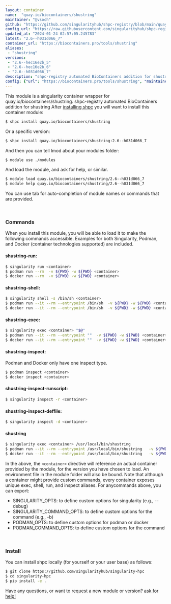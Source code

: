 ```yaml
---
layout: container
name:  "quay.io/biocontainers/shustring"
maintainer: "@vsoch"
github: "https://github.com/singularityhub/shpc-registry/blob/main/quay.io/biocontainers/shustring/container.yaml"
config_url: "https://raw.githubusercontent.com/singularityhub/shpc-registry/main/quay.io/biocontainers/shustring/container.yaml"
updated_at: "2024-01-24 02:57:05.245783"
latest: "2.6--h031d066_7"
container_url: "https://biocontainers.pro/tools/shustring"
aliases:
 - "shustring"
versions:
 - "2.6--hec16e2b_5"
 - "2.6--hec16e2b_6"
 - "2.6--h031d066_7"
description: "shpc-registry automated BioContainers addition for shustring"
config: {"url": "https://biocontainers.pro/tools/shustring", "maintainer": "@vsoch", "description": "shpc-registry automated BioContainers addition for shustring", "latest": {"2.6--h031d066_7": "sha256:691800dbb1d7d3f5f24f6798cc0518725ba847a268719ce0373912ea70e82ed3"}, "tags": {"2.6--hec16e2b_5": "sha256:e7ac14742b0c999542c858d465f40174b88de495888160ba9181e5feae92503a", "2.6--hec16e2b_6": "sha256:65c8036455f97c684fd7c8d6414f5c204340b1ff1ee471ef386cd3b19cd7c210", "2.6--h031d066_7": "sha256:691800dbb1d7d3f5f24f6798cc0518725ba847a268719ce0373912ea70e82ed3"}, "docker": "quay.io/biocontainers/shustring", "aliases": {"shustring": "/usr/local/bin/shustring"}}
---
```


This module is a singularity container wrapper for quay.io/biocontainers/shustring.
shpc-registry automated BioContainers addition for shustring
After [installing shpc](#install) you will want to install this container module:


```bash
$ shpc install quay.io/biocontainers/shustring
```

Or a specific version:

```bash
$ shpc install quay.io/biocontainers/shustring:2.6--h031d066_7
```

And then you can tell lmod about your modules folder:

```bash
$ module use ./modules
```

And load the module, and ask for help, or similar.

```bash
$ module load quay.io/biocontainers/shustring/2.6--h031d066_7
$ module help quay.io/biocontainers/shustring/2.6--h031d066_7
```

You can use tab for auto-completion of module names or commands that are provided.

<br>

### Commands

When you install this module, you will be able to load it to make the following commands accessible.
Examples for both Singularity, Podman, and Docker (container technologies supported) are included.

#### shustring-run:

```bash
$ singularity run <container>
$ podman run --rm  -v ${PWD} -w ${PWD} <container>
$ docker run --rm  -v ${PWD} -w ${PWD} <container>
```

#### shustring-shell:

```bash
$ singularity shell -s /bin/sh <container>
$ podman run --it --rm --entrypoint /bin/sh  -v ${PWD} -w ${PWD} <container>
$ docker run --it --rm --entrypoint /bin/sh  -v ${PWD} -w ${PWD} <container>
```

#### shustring-exec:

```bash
$ singularity exec <container> "$@"
$ podman run --it --rm --entrypoint ""  -v ${PWD} -w ${PWD} <container> "$@"
$ docker run --it --rm --entrypoint ""  -v ${PWD} -w ${PWD} <container> "$@"
```

#### shustring-inspect:

Podman and Docker only have one inspect type.

```bash
$ podman inspect <container>
$ docker inspect <container>
```

#### shustring-inspect-runscript:

```bash
$ singularity inspect -r <container>
```

#### shustring-inspect-deffile:

```bash
$ singularity inspect -d <container>
```


#### shustring

```bash
$ singularity exec <container> /usr/local/bin/shustring
$ podman run --it --rm --entrypoint /usr/local/bin/shustring   -v ${PWD} -w ${PWD} <container> -c " $@"
$ docker run --it --rm --entrypoint /usr/local/bin/shustring   -v ${PWD} -w ${PWD} <container> -c " $@"
```



In the above, the `<container>` directive will reference an actual container provided
by the module, for the version you have chosen to load. An environment file in the
module folder will also be bound. Note that although a container
might provide custom commands, every container exposes unique exec, shell, run, and
inspect aliases. For anycommands above, you can export:

 - SINGULARITY_OPTS: to define custom options for singularity (e.g., --debug)
 - SINGULARITY_COMMAND_OPTS: to define custom options for the command (e.g., -b)
 - PODMAN_OPTS: to define custom options for podman or docker
 - PODMAN_COMMAND_OPTS: to define custom options for the command

<br>

### Install

You can install shpc locally (for yourself or your user base) as follows:

```bash
$ git clone https://github.com/singularityhub/singularity-hpc
$ cd singularity-hpc
$ pip install -e .
```

Have any questions, or want to request a new module or version? [ask for help!](https://github.com/singularityhub/singularity-hpc/issues)